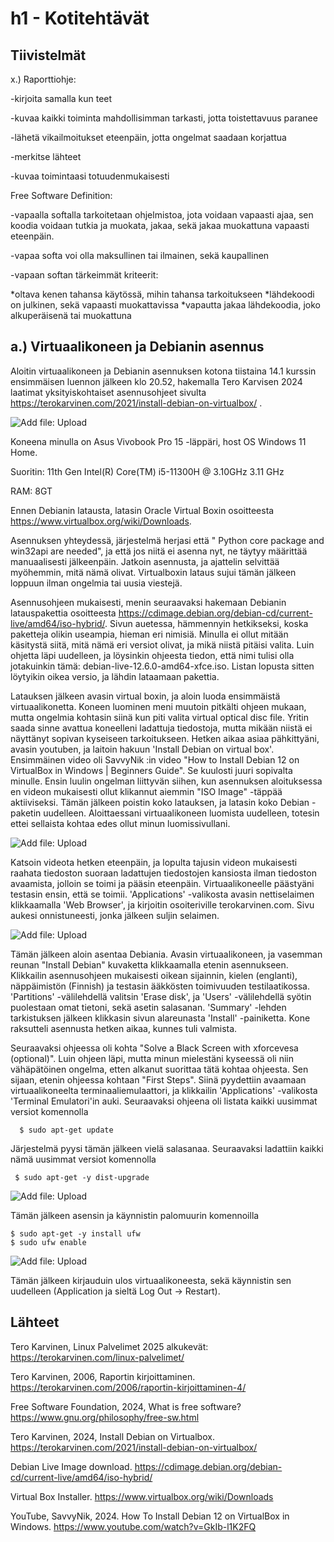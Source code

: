 # h1 - Kotitehtävät

## Tiivistelmät

x.) Raporttiohje:

-kirjoita samalla kun teet

-kuvaa kaikki toiminta mahdollisimman tarkasti, jotta toistettavuus paranee

-lähetä vikailmoitukset eteenpäin, jotta ongelmat saadaan korjattua

-merkitse lähteet

-kuvaa toimintaasi totuudenmukaisesti

  Free Software Definition:
  
-vapaalla softalla tarkoitetaan ohjelmistoa, jota voidaan vapaasti ajaa, sen koodia voidaan tutkia ja muokata, jakaa, sekä jakaa muokattuna vapaasti eteenpäin. 

-vapaa softa voi olla maksullinen tai ilmainen, sekä kaupallinen 

-vapaan softan tärkeimmät kriteerit:

   *oltava kenen tahansa käytössä, mihin tahansa tarkoitukseen
   *lähdekoodi on julkinen, sekä vapaasti muokattavissa
   *vapautta jakaa lähdekoodia, joko alkuperäisenä tai muokattuna 
   


## a.) Virtuaalikoneen ja Debianin asennus

Aloitin virtuaalikoneen ja Debianin asennuksen kotona tiistaina 14.1 kurssin ensimmäisen luennon jälkeen klo 20.52, hakemalla Tero Karvisen 2024 laatimat yksityiskohtaiset asennusohjeet sivulta https://terokarvinen.com/2021/install-debian-on-virtualbox/ . 

 ![Add file: Upload](asennusohje.png)

Koneena minulla on Asus Vivobook Pro 15 -läppäri, host OS Windows 11 Home. 

Suoritin: 11th Gen Intel(R) Core(TM) i5-11300H @ 3.10GHz   3.11 GHz

RAM: 8GT

Ennen Debianin latausta, latasin Oracle Virtual Boxin osoitteesta https://www.virtualbox.org/wiki/Downloads. 

Asennuksen yhteydessä, järjestelmä herjasi että " Python core package and win32api are needed", ja että jos niitä ei asenna nyt, ne täytyy määrittää manuaalisesti jälkeenpäin. Jatkoin asennusta, ja ajattelin selvittää myöhemmin, mitä nämä olivat. 
Virtualboxin lataus sujui tämän jälkeen loppuun ilman ongelmia tai uusia viestejä.
 
Asennusohjeen mukaisesti, menin seuraavaksi hakemaan Debianin latauspakettia osoitteesta  https://cdimage.debian.org/debian-cd/current-live/amd64/iso-hybrid/.
Sivun auetessa, hämmennyin hetkikseksi, koska paketteja olikin useampia, hieman eri nimisiä. Minulla ei ollut mitään käsitystä siitä, mitä nämä eri versiot olivat, ja mikä niistä pitäisi valita. Luin ohjetta läpi uudelleen,
ja löysinkin ohjeesta tiedon, että nimi tulisi olla jotakuinkin tämä: debian-live-12.6.0-amd64-xfce.iso. 
Listan lopusta sitten löytyikin oikea versio, ja lähdin lataamaan pakettia. 

Latauksen jälkeen avasin virtual boxin, ja aloin luoda ensimmäistä virtuaalikonetta. Koneen luominen meni muutoin pitkälti ohjeen mukaan, mutta ongelmia kohtasin siinä kun piti valita virtual optical disc file.
Yritin saada sinne avattua koneelleni ladattuja tiedostoja, mutta mikään niistä ei näyttänyt sopivan kyseiseen tarkoitukseen. Hetken aikaa asiaa pähkittyäni, avasin youtuben, ja laitoin hakuun 'Install Debian on virtual box'.
Ensimmäinen video oli SavvyNik :in video "How to Install Debian 12 on VirtualBox in Windows | Beginners Guide". Se kuulosti juuri sopivalta minulle. Ensin luulin ongelman liittyvän siihen,
kun asennuksen aloituksessa en videon mukaisesti ollut klikannut aiemmin "ISO Image" -täppää aktiiviseksi. Tämän jälkeen poistin koko latauksen, ja latasin koko Debian -paketin uudelleen. 
Aloittaessani virtuaalikoneen luomista uudelleen, totesin ettei sellaista kohtaa edes ollut minun luomissivullani.

![Add file: Upload](virtual-machine.png)

Katsoin videota hetken eteenpäin, ja lopulta tajusin videon mukaisesti raahata tiedoston suoraan ladattujen tiedostojen kansiosta ilman tiedoston avaamista,
jolloin se toimi ja pääsin eteenpäin. 
Virtuaalikoneelle päästyäni testasin ensin, että se toimii. 'Applications' -valikosta avasin nettiselaimen klikkaamalla 'Web Browser', ja kirjoitin osoiteriville terokarvinen.com. Sivu aukesi onnistuneesti, jonka jälkeen suljin selaimen.

![Add file: Upload](vm-testing.png)

Tämän jälkeen aloin asentaa Debiania. Avasin virtuaalikoneen, ja vasemman reunan "Install Debian" kuvaketta klikkaamalla etenin asennukseen. Klikkailin asennusohjeen mukaisesti oikean sijainnin, kielen (englanti), näppäimistön (Finnish) ja testasin ääkkösten toimivuuden testilaatikossa.
'Partitions' -välilehdellä valitsin 'Erase disk', ja 'Users' -välilehdellä syötin puolestaan omat tietoni, sekä asetin salasanan. 'Summary' -lehden tarkistuksen jälkeen klikkasin sivun alareunasta 'Install' -painiketta. 
Kone raksutteli asennusta hetken aikaa, kunnes tuli valmista.

Seuraavaksi ohjeessa oli kohta "Solve a Black Screen with xforcevesa (optional)". Luin ohjeen läpi, mutta minun mielestäni kyseessä oli niin vähäpätöinen ongelma, etten alkanut suorittaa tätä kohtaa ohjeesta. 
Sen sijaan, etenin ohjeessa kohtaan "First Steps". Siinä pyydettiin avaamaan virtuaalikoneelta terminaaliemulaattori, ja klikkailin 'Applications' -valikosta 'Terminal Emulatori'in auki.
Seuraavaksi ohjeena oli listata kaikki uusimmat versiot komennolla

      $ sudo apt-get update

Järjestelmä pyysi tämän jälkeen vielä salasanaa.
Seuraavaksi ladattiin kaikki nämä uusimmat versiot komennolla  

     $ sudo apt-get -y dist-upgrade

![Add file: Upload](terminaali.png)

Tämän jälkeen asensin ja käynnistin palomuurin komennoilla 

    $ sudo apt-get -y install ufw 
    $ sudo ufw enable

![Add file: Upload](firewall-activation.png)

Tämän jälkeen kirjauduin ulos virtuaalikoneesta, sekä käynnistin sen uudelleen (Application ja sieltä Log Out -> Restart).




## Lähteet

Tero Karvinen, Linux Palvelimet 2025 alkukevät: https://terokarvinen.com/linux-palvelimet/

Tero Karvinen, 2006, Raportin kirjoittaminen. https://terokarvinen.com/2006/raportin-kirjoittaminen-4/ 

Free Software Foundation, 2024, What is free software? https://www.gnu.org/philosophy/free-sw.html

Tero Karvinen, 2024, Install Debian on Virtualbox. https://terokarvinen.com/2021/install-debian-on-virtualbox/

Debian Live Image download. https://cdimage.debian.org/debian-cd/current-live/amd64/iso-hybrid/

Virtual Box Installer. https://www.virtualbox.org/wiki/Downloads

YouTube, SavvyNik, 2024. How To Install Debian 12 on VirtualBox in Windows. https://www.youtube.com/watch?v=GkIb-l1K2FQ








